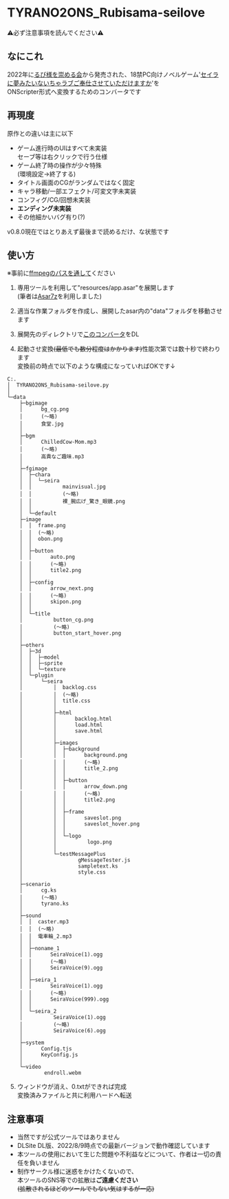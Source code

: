 # TYRANO2ONS_Rubisama-seilove
⚠必ず注意事項を読んでください⚠
## なにこれ
  2022年に[るび様を崇める会](https://rubisama.com/)から発売された、18禁PC向けノベルゲーム'[セイラに夢みたいないちゃラブご奉仕させていただけますか](https://rubisama.com/seira/)'を<br>
  ONScripter形式へ変換するためのコンバータです<br>

## 再現度
原作との違いは主に以下
 - ゲーム進行時のUIはすべて未実装<br>
   セーブ等は右クリックで行う仕様
 - ゲーム終了時の操作が少々特殊<br>
   (環境設定→終了する)
 - タイトル画面のCGがランダムではなく固定
 - キャラ移動/一部エフェクト/可変文字未実装
 - コンフィグ/CG/回想未実装
 - **エンディング未実装**
 - その他細かいバグ有り(?)

v0.8.0現在ではとりあえず最後まで読めるだけ、な状態です

## 使い方
※事前に[ffmpegのパスを通して](https://www.google.com/search?q=ffmpeg+%E3%83%91%E3%82%B9+%E9%80%9A%E3%81%99+windows)ください

 1. 専用ツールを利用して"resources/app.asar"を展開します<br>
    (筆者は[Asar7z](https://www.google.com/search?q=Asar7z)を利用しました)

 2. 適当な作業フォルダを作成し、展開したasar内の"data"フォルダを移動させます

 3. 展開先のディレクトリで[このコンバータ](https://github.com/Prince-of-sea/TYRANO2ONS_Rubisama-seilove/releases/latest)をDL<br>

 4. 起動させ変換~~(最低でも数分程度はかかります)~~性能次第では数十秒で終わります<br>
    変換前の時点で以下のような構成になっていればOKです↓<br>
```
C:.
│  TYRANO2ONS_Rubisama-seilove.py
│  
└─data
    ├─bgimage
    │      bg_cg.png
    │      (～略)
    │      食堂.jpg
    │      
    ├─bgm
    │      ChilledCow-Mom.mp3
    │      (～略)
    │      高貴なご趣味.mp3
    │      
    ├─fgimage
    │  ├─chara
    │  │  └─seira
    │  │          mainvisual.jpg
    │  │          (～略)
    │  │          裸_腕広げ_驚き_眼鏡.png
    │  │          
    │  └─default
    ├─image
    │  │  frame.png
    │  │  (～略)
    │  │  obon.png
    │  │  
    │  ├─button
    │  │      auto.png
    │  │      (～略)
    │  │      title2.png
    │  │      
    │  ├─config
    │  │      arrow_next.png
    │  │      (～略)
    │  │      skipon.png
    │  │      
    │  └─title
    │          button_cg.png
    │          (～略)
    │          button_start_hover.png
    │          
    ├─others
    │  ├─3d
    │  │  ├─model
    │  │  ├─sprite
    │  │  └─texture
    │  └─plugin
    │      └─seira
    │          │  backlog.css
    │          │  (～略)
    │          │  title.css
    │          │  
    │          ├─html
    │          │      backlog.html
    │          │      load.html
    │          │      save.html
    │          │      
    │          ├─images
    │          │  ├─background
    │          │  │      background.png
    │          │  │      (～略)
    │          │  │      title_2.png
    │          │  │      
    │          │  ├─button
    │          │  │      arrow_down.png
    │          │  │      (～略)
    │          │  │      title2.png
    │          │  │      
    │          │  ├─frame
    │          │  │      saveslot.png
    │          │  │      saveslot_hover.png
    │          │  │      
    │          │  └─logo
    │          │          logo.png
    │          │          
    │          └─testMessagePlus
    │                  gMessageTester.js
    │                  sampletext.ks
    │                  style.css
    │                  
    ├─scenario
    │      cg.ks
    │      (～略)
    │      tyrano.ks
    │      
    ├─sound
    │  │  caster.mp3
    │  │  (～略)
    │  │  電車輪_2.mp3
    │  │  
    │  ├─noname_1
    │  │      SeiraVoice(1).ogg
    │  │      (～略)
    │  │      SeiraVoice(9).ogg
    │  │      
    │  ├─seira_1
    │  │      SeiraVoice(1).ogg
    │  │      (～略)
    │  │      SeiraVoice(999).ogg
    │  │      
    │  └─seira_2
    │          SeiraVoice(1).ogg
    │          (～略)
    │          SeiraVoice(6).ogg
    │          
    ├─system
    │      Config.tjs
    │      KeyConfig.js
    │      
    └─video
            endroll.webm
```

 5. ウィンドウが消え、0.txtができれば完成<br>
    変換済みファイルと共に利用ハードへ転送


## 注意事項
 - 当然ですが公式ツールではありません
 - DLSite DL版、2022/8/9時点での最新バージョンで動作確認しています
 - 本ツールの使用において生じた問題や不利益などについて、作者は一切の責任を負いません
 - 制作サークル様に迷惑をかけたくないので、<br>
   本ツールのSNS等での拡散は**ご遠慮ください**<br>
   ~~(拡散されるほどのツールでもない気はするが一応)~~<br>


